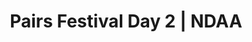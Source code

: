 ---
layout: match
title: Pairs Festival Day 2 | NDAA
keywords: NDAA, norwich & district anglers association, norwich & district anglers, norwich and district angling, norwich & district, matches, fishing match, match result, pairs festival, ndaa pairs festival, ndaa pairs festival day 1, ndaa pairs festival 1
sections:
  - title: Match Information
    hash: match-info
    css-class: match-info
    paragraphs:
      - hdr:
        img:
        sentences:
          - txt: <strong>Note</strong> there is NO need to alternate between Zone A & B over the 2 days.
          - txt: Once both anglers have drawn please complete a pairs sheet and return to Tony BEFORE leaving the draw.
          - txt: Results across both days will be declared at the Match HQ.
#   - title: Match Result
#     hash: match-result
#     paragraphs:
#       - hdr:
#         img:
#         sentences:
#           - txt: Pairs result on the day decided by points (result shown above).
#           - txt: Series to be decided by Pairs' aggregate weight from 6 of the 7 rounds (each Pair can drop their lowest aggregate weight from a given round).
#   - title: 
#     hash:
#     css-class: table-container
#     paragraphs:
#       - result-file: pairs-r1
---